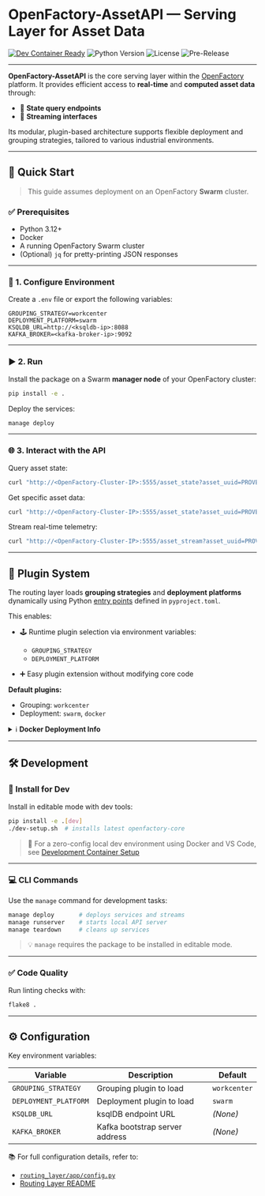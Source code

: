 # OpenFactory-AssetAPI — Serving Layer for Asset Data

[![Dev Container Ready](https://img.shields.io/badge/devcontainer-ready-green?logo=visualstudiocode\&labelColor=2c2c2c)](docs/devcontainer.md) <img src="https://img.shields.io/badge/python-3.12-blue?logo=python&logoColor=white" alt="Python Version" />
![License](https://img.shields.io/github/license/openfactoryio/openfactory-asset-api?style=flat-square) <img src="https://img.shields.io/badge/release-pre--release-yellow" alt="Pre-Release" />

---

**OpenFactory-AssetAPI** is the core serving layer within the [OpenFactory](https://github.com/Demo-Smart-Factory-Concordia-University/OpenFactory) platform. It provides efficient access to **real-time** and **computed asset data** through:

* 🔎 **State query endpoints**
* 📡 **Streaming interfaces**

Its modular, plugin-based architecture supports flexible deployment and grouping strategies, tailored to various industrial environments.

---

## 🚀 Quick Start

> This guide assumes deployment on an OpenFactory **Swarm** cluster.

### ✅ Prerequisites

* Python 3.12+
* Docker
* A running OpenFactory Swarm cluster
* (Optional) `jq` for pretty-printing JSON responses

---

### 🔧 1. Configure Environment

Create a `.env` file or export the following variables:

```env
GROUPING_STRATEGY=workcenter
DEPLOYMENT_PLATFORM=swarm
KSQLDB_URL=http://<ksqldb-ip>:8088
KAFKA_BROKER=<kafka-broker-ip>:9092
```

---

### ▶️ 2. Run

Install the package on a Swarm **manager node** of your OpenFactory cluster:

```bash
pip install -e .
```

Deploy the services:

```bash
manage deploy
```

---

### 🌐 3. Interact with the API

Query asset state:

```bash
curl "http://<OpenFactory-Cluster-IP>:5555/asset_state?asset_uuid=PROVER3018" | jq
```

Get specific asset data:

```bash
curl "http://<OpenFactory-Cluster-IP>:5555/asset_state?asset_uuid=PROVER3018&id=avail" | jq
```

Stream real-time telemetry:

```bash
curl "http://<OpenFactory-Cluster-IP>:5555/asset_stream?asset_uuid=PROVER3018"
```

---

## 🧩 Plugin System

The routing layer loads **grouping strategies** and **deployment platforms** dynamically using Python [entry points](https://packaging.python.org/en/latest/specifications/entry-points/) defined in `pyproject.toml`.

This enables:

* 🕹️ Runtime plugin selection via environment variables:

  * `GROUPING_STRATEGY`
  * `DEPLOYMENT_PLATFORM`
* ➕ Easy plugin extension without modifying core code

**Default plugins:**

* Grouping: `workcenter`
* Deployment: `swarm`, `docker`

<details>
<summary>ℹ️ <strong>Docker Deployment Info</strong></summary>

When using the <code>docker</code> deployment platform, start the local server manually with:

```bash
manage runserver
```

</details>

---

## 🛠 Development

### 🧪 Install for Dev

Install in editable mode with dev tools:

```bash
pip install -e .[dev]
./dev-setup.sh  # installs latest openfactory-core
```
> 🔧 For a zero-config local dev environment using Docker and VS Code, see [Development Container Setup](./docs/devcontainer.md)
---

### 💻 CLI Commands

Use the `manage` command for development tasks:

```bash
manage deploy       # deploys services and streams
manage runserver    # starts local API server
manage teardown     # cleans up services
```

> 💡 `manage` requires the package to be installed in editable mode.

---

### ✅ Code Quality

Run linting checks with:

```bash
flake8 .
```

---

## ⚙️ Configuration

Key environment variables:

| Variable              | Description                    | Default      |
| --------------------- | ------------------------------ | ------------ |
| `GROUPING_STRATEGY`   | Grouping plugin to load        | `workcenter` |
| `DEPLOYMENT_PLATFORM` | Deployment plugin to load      | `swarm`      |
| `KSQLDB_URL`          | ksqlDB endpoint URL            | *(None)*     |
| `KAFKA_BROKER`        | Kafka bootstrap server address | *(None)*     |

📚 For full configuration details, refer to:

* [`routing_layer/app/config.py`](routing_layer/app/config.py)
* [Routing Layer README](routing_layer/README.md#️-environment-configuration)

